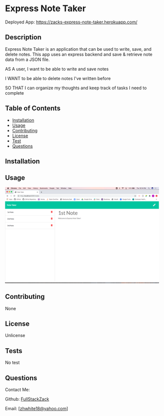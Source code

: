# Express Note Taker

Deployed App: https://zacks-express-note-taker.herokuapp.com/

## Description
Express Note Taker is an application that can be used to write, save, and delete notes. This app uses an express backend and save & retrieve note data from a JSON file.

AS A user, I want to be able to write and save notes

I WANT to be able to delete notes I've written before

SO THAT I can organize my thoughts and keep track of tasks I need to complete

## Table of Contents
* [Installation](#installation)
* [Usage](#usage)
* [Contributing](#contributing)
* [License](#license)
* [Test](#test)
* [Questions](#questions)

## Installation

## Usage
<img src="express-note-taker.png" alt="Screenshot of Note Taker App">

## Contributing
None

## License
Unlicense

## Tests
No test

## Questions
Contact Me:

Github: [FullStackZack](https://github.com/FullStackZack)

Email: [zhwhite18@yahoo.com]